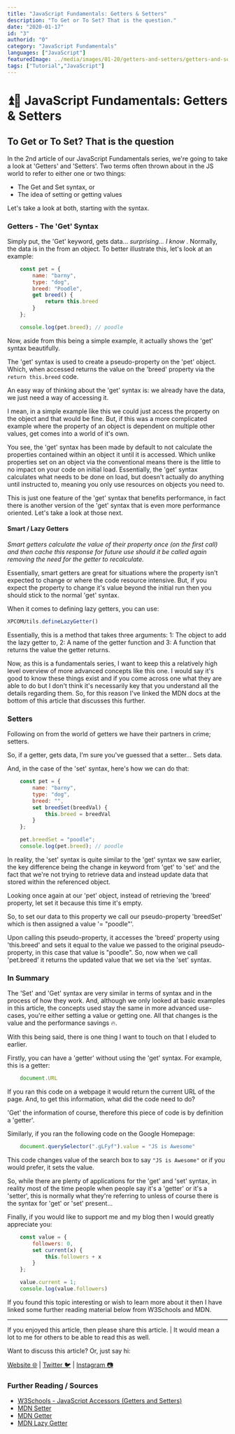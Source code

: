 ```yaml
---
title: "JavaScript Fundamentals: Getters & Setters"
description: "To Get or To Set? That is the question."
date: "2020-01-17"
id: "3"
authorid: "0"
category: "JavaScript Fundamentals"
languages: ["JavaScript"]
featuredImage: ../media/images/01-20/getters-and-setters/getters-and-setters-background-image.jpeg
tags: ["Tutorial","JavaScript"]
---
```


# ⏫🔽 JavaScript Fundamentals: Getters & Setters

## To Get or To Set? That is the question

In the 2nd article of our JavaScript Fundamentals series, we're going to take a look at 'Getters' and 'Setters'. Two terms often thrown about in the JS world to refer to either one or two things:

* The Get and Set syntax, or
* The idea of setting or getting values

Let's take a look at both, starting with the syntax.

### Getters - The 'Get' Syntax

Simply put, the 'Get' keyword, gets data... *surprising... I know* . Normally, the data is in the from an object. To better illustrate this, let's look at an example:

```JavaScript
    const pet = {
        name: "barny",
        type: "dog",
        breed: "Poodle",
        get breed() {
            return this.breed
        }
    };

    console.log(pet.breed); // poodle
```

Now, aside from this being a simple example, it actually shows the 'get' syntax beautifully.

The 'get' syntax is used to create a pseudo-property on the 'pet' object. Which, when accessed returns the value on the 'breed' property via the `return this.breed` code.

An easy way of thinking about the 'get' syntax is: we already have the data, we just need a way of accessing it.

I mean, in a simple example like this we could just access the property on the object and that would be fine. But, if this was a more complicated example where the property of an object is dependent on multiple other values, get comes into a world of it's own.

You see, the 'get' syntax has been made by default to not calculate the properties contained within an object it until it is accessed. Which unlike properties set on an object via the conventional means there is the little to no impact on your code on initial load. Essentially, the 'get' syntax calculates what needs to be done on load, but doesn't actually do anything until instructed to, meaning you only use resources on objects you need to.

This is just one feature of the 'get' syntax that benefits performance, in fact there is another version of the 'get' syntax that is even more performance oriented. Let's take a look at those next.

#### Smart / Lazy Getters

*Smart getters calculate the value of their property once (on the first call) and then cache this response for future use should it be called again removing the need for the getter to recalculate.*

Essentially, smart getters are great for situations where the property isn't expected to change or where the code resource intensive. But, if you expect the property to change it's value beyond the initial run then you should stick to the normal 'get' syntax.

When it comes to defining lazy getters, you can use:

```JavaScript
XPCOMUtils.defineLazyGetter()
```

Essentially, this is a method that takes three arguments: 1: The object to add the lazy getter to, 2: A name of the getter function and 3: A function that returns the value the getter returns.

Now, as this is a fundamentals series, I want to keep this a relatively high level overview of more advanced concepts like this one. I would say it's good to know these things exist and if you come across one what they are able to do but I don't think it's necessarily key that you understand all the details regarding them. So, for this reason I've linked the MDN docs at the bottom of this article that discusses this further.

### Setters

Following on from the world of getters we have their partners in crime; setters.

So, if a getter, gets data, I'm sure you've guessed that a setter... Sets data.

And, in the case of the 'set' syntax, here's how we can do that:

```JavaScript
    const pet = {
        name: "barny",
        type: "dog",
        breed: "",
        set breedSet(breedVal) {
            this.breed = breedVal
        }
    };

    pet.breedSet = "poodle";
    console.log(pet.breed); // poodle
```

In reality, the 'set' syntax is quite similar to the 'get' syntax we saw earlier, the key difference being the change in keyword from 'get' to 'set' and the fact that we're not trying to retrieve data and instead update data that stored within the referenced object.

Looking once again at our 'pet' object, instead of retrieving the 'breed' property, let set it because this time it's empty.

So, to set our data to this property we call our pseudo-property 'breedSet' which is then assigned a value '= "poodle"'.

Upon calling this pseudo-property, it accesses the 'breed' property using 'this.breed' and sets it equal to the value we passed to the original pseudo-property, in this case that value is "poodle". So, now when we call 'pet.breed' it returns the updated value that we set via the 'set' syntax.

### In Summary

The 'Set' and 'Get' syntax are very similar in terms of syntax and in the process of how they work. And, although we only looked at basic examples in this article, the concepts used stay the same in more advanced use-cases, you're either setting a value or getting one. All that changes is the value and the performance savings 🔥.

With this being said, there is one thing I want to touch on that I eluded to earlier.

Firstly, you can have a 'getter' without using the 'get' syntax. For example, this is a getter:

```JavaScript
    document.URL
```

If you ran this code on a webpage it would return the current URL of the page. And, to get this information, what did the code need to do?

'Get' the information of course, therefore this piece of code is by definition a 'getter'.

Similarly, if you ran the following code on the Google Homepage:

```JavaScript
    document.querySelector(".gLFyf").value = "JS is Awesome"
```

This code changes value of the search box to say `"JS is Awesome"` or if you would prefer, it sets the value.

So, while there are plenty of applications for the 'get' and 'set' syntax, in reality most of the time people when people say it's a 'getter' or it's a 'setter', this is normally what they're referring to unless of course there is the syntax for 'get' or 'set' present...

Finally, if you would like to support me and my blog then I would greatly appreciate you:

```JavaScript
    const value = {
        followers: 0,
        set current(x) {
            this.followers + x
        }
    };

    value.current = 1;
    console.log(value.followers)
```

If you found this topic interesting or wish to learn more about it then I have linked some further reading material below from W3Schools and MDN.

---

If you enjoyed this article, then please share this article. | It would mean a lot to me for others to be able to read this as well.

Want to discuss this article? Or, just say hi:

[Website 🌐](https://www.conermurphy.com) | [Twitter 🐦](https://twitter.com/ConerMMurphy) | [Instagram 📷](https://www.instagram.com/conermurphy/)

### Further Reading / Sources

- [W3Schools - JavaScript Accessors (Getters and Setters)](https://www.w3schools.com/js/js_object_accessors.asp)
- [MDN Setter](https://developer.mozilla.org/en-US/docs/Web/JavaScript/Reference/Functions/set)
- [MDN Getter](https://developer.mozilla.org/en-US/docs/Web/JavaScript/Reference/Functions/get)
- [MDN Lazy Getter](https://developer.mozilla.org/en-US/docs/Mozilla/JavaScript_code_modules/XPCOMUtils.jsm#defineLazyGetter)

